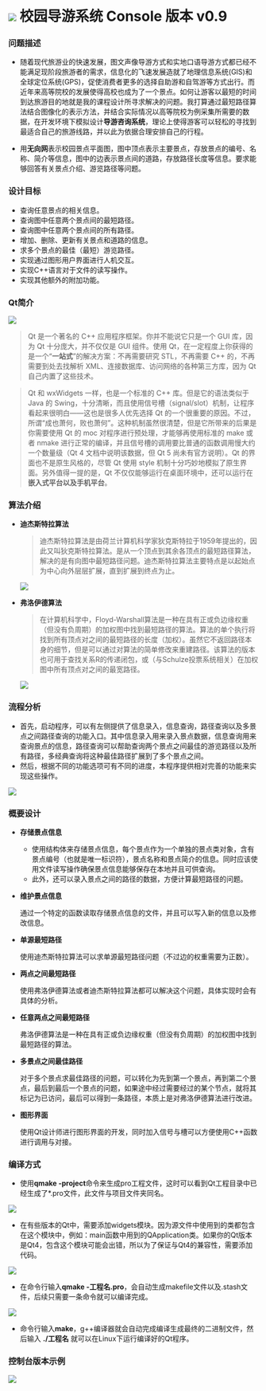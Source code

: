 # ![](img/main.png) **校园导游系统 Console 版本 v0.9**

### **问题描述**
  * 随着现代旅游业的快速发展，图文声像导游方式和实地口语导游方式都已经不能满足现阶段旅游者的需求，信息化的飞速发展造就了地理信息系统(GIS)和全球定位系统(GPS)，促使消费者更多的选择自助游和自驾游等方式出行。而近年来高等院校的发展使得高校也成为了一个景点。如何让游客以最短的时间到达旅游目的地就是我的课程设计所寻求解决的问题。我打算通过最短路径算法结合图像化的表示方法，并结合实际情况以高等院校为例采集所需要的数据，在开发环境下模拟设计**导游咨询系统**，理论上使得游客可以轻松的寻找到最适合自己的旅游线路，并以此为依据合理安排自己的行程。

  * 用**无向网**表示校园景点平面图，图中顶点表示主要景点，存放景点的编号、名称、简介等信息，图中的边表示景点间的道路，存放路径长度等信息。要求能够回答有关景点介绍、游览路径等问题。 

### **设计目标**
  * 查询任意景点的相关信息。
  * 查询图中任意两个景点间的最短路径。
  * 查询图中任意两个景点间的所有路径。
  * 增加、删除、更新有关景点和道路的信息。
  * 求多个景点的最佳（最短）游览路径。
  * 实现通过图形用户界面进行人机交互。
  * 实现C++语言对于文件的读写操作。
  * 实现其他额外的附加功能。

### **Qt简介**

  ![](img/Qt.png)

  > Qt 是一个著名的 C++ 应用程序框架。你并不能说它只是一个 GUI 库，因为 Qt 十分庞大，并不仅仅是 GUI 组件。使用 Qt，在一定程度上你获得的是一个“**一站式**”的解决方案：不再需要研究 STL，不再需要 C++ 的<string>，不再需要到处去找解析 XML、连接数据库、访问网络的各种第三方库，因为 Qt 自己内置了这些技术。

  > Qt 和 wxWidgets 一样，也是一个标准的 C++ 库。但是它的语法类似于 Java 的 Swing，十分清晰，而且使用信号槽（signal/slot）机制，让程序看起来很明白——这也是很多人优先选择 Qt 的一个很重要的原因。不过，所谓“成也萧何，败也萧何”。这种机制虽然很清楚，但是它所带来的后果是你需要使用 Qt 的 moc 对程序进行预处理，才能够再使用标准的 make 或者 nmake 进行正常的编译，并且信号槽的调用要比普通的函数调用慢大约一个数量级（Qt 4 文档中说明该数据，但 Qt 5 尚未有官方说明）。Qt 的界面也不是原生风格的，尽管 Qt 使用 style 机制十分巧妙地模拟了原生界面。另外值得一提的是，Qt 不仅仅能够运行在桌面环境中，还可以运行在**嵌入式平台以及手机平台**。

### **算法介绍**
  * **迪杰斯特拉算法**
    > 迪杰斯特拉算法是由荷兰计算机科学家狄克斯特拉于1959年提出的，因此又叫狄克斯特拉算法。是从一个顶点到其余各顶点的最短路径算法，解决的是有向图中最短路径问题。迪杰斯特拉算法主要特点是以起始点为中心向外层层扩展，直到扩展到终点为止。

    ![](img/Dijkstra.png)

  * **弗洛伊德算法**
    > 在计算机科学中，Floyd-Warshall算法是一种在具有正或负边缘权重（但没有负周期）的加权图中找到最短路径的算法。算法的单个执行将找到所有顶点对之间的最短路径的长度（加权）。虽然它不返回路径本身的细节，但是可以通过对算法的简单修改来重建路径。该算法的版本也可用于查找关系R的传递闭包，或（与Schulze投票系统相关）在加权图中所有顶点对之间的最宽路径。

    ![](img/Floyd.png)

### **流程分析**
  * 首先，启动程序，可以有左侧提供了信息录入，信息查询，路径查询以及多景点之间路径查询的功能入口。其中信息录入用来录入景点数据，信息查询用来查询景点的信息，路径查询可以帮助查询两个景点之间最佳的游览路径以及所有路径，多经典查询将这种最佳路径扩展到了多个景点之间。
  * 然后，根据不同的功能选项可有不同的进度，本程序提供相对完善的功能来实现这些操作。

  ![](img/Progress.png)

### **概要设计**
  * **存储景点信息**

    * 使用结构体来存储景点信息，每个景点作为一个单独的景点类对象，含有景点编号（也就是唯一标识符），景点名称和景点简介的信息。同时应该使用文件读写操作确保景点信息能够保存在本地并且可供查询。
    * 此外，还可以录入景点之间的路径的数据，方便计算最短路径的问题。

  * **维护景点信息**

    通过一个特定的函数读取存储景点信息的文件，并且可以写入新的信息以及修改信息。

  * **单源最短路径**

    使用迪杰斯特拉算法可以求单源最短路径问题（不过边的权重需要为正数）。

  * **两点之间最短路径**

    使用弗洛伊德算法或者迪杰斯特拉算法都可以解决这个问题，具体实现时会有具体的分析。

  * **任意两点之间最短路径**

    弗洛伊德算法是一种在具有正或负边缘权重（但没有负周期）的加权图中找到最短路径的算法。

  * **多景点之间最佳路径**

    对于多个景点求最佳路径的问题，可以转化为先到第一个景点，再到第二个景点，最后到最后一个景点的问题，如果途中经过需要经过的某个节点，就将其标记为已访问，最后可以得到一条路径，本质上是对弗洛伊德算法进行改进。

  * **图形界面**

    使用Qt设计师进行图形界面的开发，同时加入信号与槽可以方便使用C++函数进行调用与对接。

### **编译方式**
  * 使用**qmake -project**命令来生成pro工程文件，这时可以看到Qt工程目录中已经生成了*.pro文件，此文件与项目文件夹同名。
  
  ![](img/build1.png)

 * 在有些版本的Qt中，需要添加widgets模块。因为源文件中使用到的类都包含在这个模块中，例如：main函数中用到的QApplication类。如果你的Qt版本是Qt4，包含这个模块可能会出错，所以为了保证与Qt4的兼容性，需要添加代码。
  
  ![](img/build2.png)

 * 在命令行输入**qmake -工程名.pro**，会自动生成makefile文件以及.stash文件，后续只需要一条命令就可以编译完成。

  ![](img/build3.png)

 * 命令行输入**make**，g++编译器就会自动完成编译生成最终的二进制文件，然后输入 **./工程名** 就可以在Linux下运行编译好的Qt程序。

### **控制台版本示例**

  ![](img/console.png)